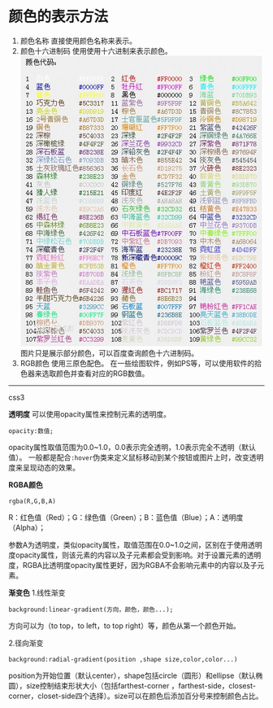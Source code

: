 颜色的表示方法
===================

 1. 颜色名称
直接使用颜色名称来表示。 
 2. 颜色十六进制码
使用使用十六进制来表示颜色。
![](./相关文件/5.1.jpg)
图片只是展示部分颜色，可以百度查询颜色十六进制码。
 3. RGB颜色
使用三原色配色。
在一些绘图软件，例如PS等，可以使用软件的拾色器来选取颜色并查看对应的RGB数值。


----------


css3

**透明度**
可以使用opacity属性来控制元素的透明度。

    opacity:数值;
opacity属性取值范围为0.0~1.0，0.0表示完全透明，1.0表示完全不透明（默认值）。
一般都是配合`:hover`伪类来定义鼠标移动到某个按钮或图片上时，改变透明度来呈现动态的效果。

**RGBA颜色**
  
    rgba(R,G,B,A)
R：红色值（Red）；G：绿色值（Green）；B：蓝色值（Blue）；A：透明度（Alpha）；

参数A为透明度，类似opacity属性，取值范围在0.0~1.0之间，区别在于使用透明度opacity属性，则该元素的内容以及子元素都会受到影响。对于设置元素的透明度，RGBA比透明度opacity属性更好，因为RGBA不会影响元素中的内容以及子元素。

**渐变色**
1.线性渐变

    background:linear-gradient(方向，颜色，颜色...);

方向可以为（to top，to left，to top right）等，颜色从第一个颜色开始。
 
2.径向渐变

    background:radial-gradient(position ,shape size,color,color...)
position为开始位置（默认center），shape包括circle（圆形）和ellipse（默认椭圆），size控制结束形状大小（包括farthest-corner	，farthest-side，closest-corner，closet-side四个选择）。size可以在颜色后添加百分号来控制颜色占比。
